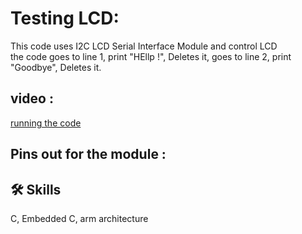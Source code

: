 
# Testing LCD: 
This code uses I2C LCD Serial Interface Module and control LCD <br>
the code goes to line 1, print "HEllp !", Deletes it, goes to line 2, print "Goodbye", Deletes it. <br>

## video : 
[running the code](https://youtu.be/eY6lXMR9aqo) <br>


## Pins out for the module : 



## 🛠 Skills
C, Embedded C, arm architecture

